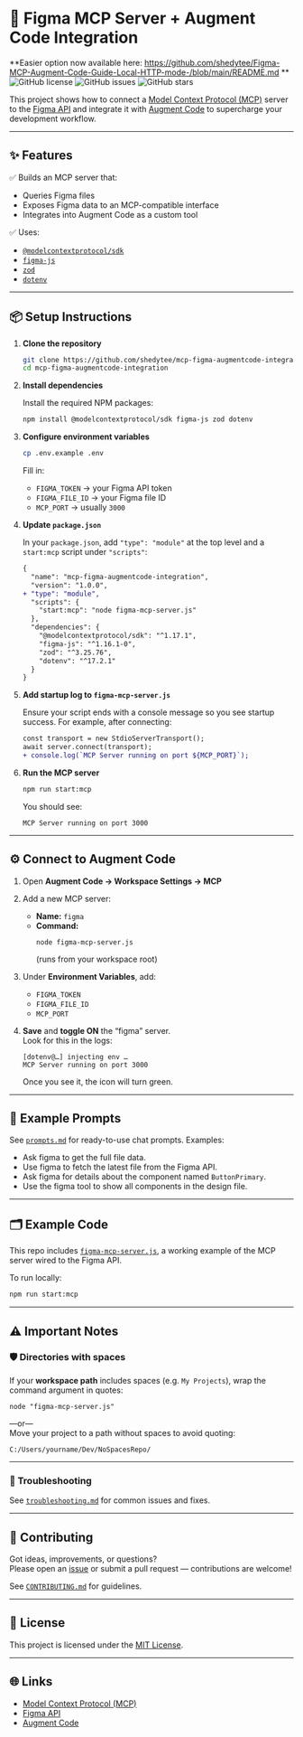 # 🚀 Figma MCP Server + Augment Code Integration
**Easier option now available here: https://github.com/shedytee/Figma-MCP-Augment-Code-Guide-Local-HTTP-mode-/blob/main/README.md
**
![GitHub license](https://img.shields.io/github/license/shedytee/mcp-figma-augmentcode-integration)
![GitHub issues](https://img.shields.io/github/issues/shedytee/mcp-figma-augmentcode-integration)
![GitHub stars](https://img.shields.io/github/stars/shedytee/mcp-figma-augmentcode-integration?style=social)

This project shows how to connect a [Model Context Protocol (MCP)](https://modelcontextprotocol.io) server to the [Figma API](https://www.figma.com/developers/api) and integrate it with [Augment Code](https://www.augmentcode.com/) to supercharge your development workflow.

---

## ✨ Features

✅ Builds an MCP server that:  
- Queries Figma files  
- Exposes Figma data to an MCP-compatible interface  
- Integrates into Augment Code as a custom tool

✅ Uses:  
- [`@modelcontextprotocol/sdk`](https://github.com/modelcontextprotocol/typescript-sdk)  
- [`figma-js`](https://github.com/jongold/figma-js)  
- [`zod`](https://github.com/colinhacks/zod)  
- [`dotenv`](https://github.com/motdotla/dotenv)

---

## 📦 Setup Instructions

1. **Clone the repository**

   ```bash
   git clone https://github.com/shedytee/mcp-figma-augmentcode-integration.git
   cd mcp-figma-augmentcode-integration
   ```

2. **Install dependencies**

   Install the required NPM packages:
   ```bash
   npm install @modelcontextprotocol/sdk figma-js zod dotenv
   ```

3. **Configure environment variables**

   ```bash
   cp .env.example .env
   ```

   Fill in:
   - `FIGMA_TOKEN` → your Figma API token  
   - `FIGMA_FILE_ID` → your Figma file ID  
   - `MCP_PORT` → usually `3000`

4. **Update `package.json`**

   In your `package.json`, add `"type": "module"` at the top level and a `start:mcp` script under `"scripts"`:

   ```diff
   {
     "name": "mcp-figma-augmentcode-integration",
     "version": "1.0.0",
   + "type": "module",
     "scripts": {
       "start:mcp": "node figma-mcp-server.js"
     },
     "dependencies": {
       "@modelcontextprotocol/sdk": "^1.17.1",
       "figma-js": "^1.16.1-0",
       "zod": "^3.25.76",
       "dotenv": "^17.2.1"
     }
   }
   ```

5. **Add startup log to `figma-mcp-server.js`**

   Ensure your script ends with a console message so you see startup success. For example, after connecting:

   ```diff
   const transport = new StdioServerTransport();
   await server.connect(transport);
   + console.log(`MCP Server running on port ${MCP_PORT}`);
   ```

6. **Run the MCP server**

   ```bash
   npm run start:mcp
   ```

   You should see:
   ```
   MCP Server running on port 3000
   ```

---

## ⚙️ Connect to Augment Code

1. Open **Augment Code → Workspace Settings → MCP**  
2. Add a new MCP server:
   - **Name:** `figma`
   - **Command:**  
     ```
     node figma-mcp-server.js
     ```
     (runs from your workspace root)

3. Under **Environment Variables**, add:
   - `FIGMA_TOKEN`
   - `FIGMA_FILE_ID`
   - `MCP_PORT`

4. **Save** and **toggle ON** the “figma” server.  
   Look for this in the logs:
   ```
   [dotenv@…] injecting env …
   MCP Server running on port 3000
   ```
   Once you see it, the icon will turn green.

---

## 💬 Example Prompts

See [`prompts.md`](./prompts.md) for ready-to-use chat prompts. Examples:

- Ask figma to get the full file data.  
- Use figma to fetch the latest file from the Figma API.  
- Ask figma for details about the component named `ButtonPrimary`.  
- Use the figma tool to show all components in the design file.

---

## 🗂 Example Code

This repo includes [`figma-mcp-server.js`](./figma-mcp-server.js), a working example of the MCP server wired to the Figma API.

To run locally:
```bash
npm run start:mcp
```

---

## ⚠ Important Notes

### 🛡️ Directories with spaces

If your **workspace path** includes spaces (e.g. `My Projects`), wrap the command argument in quotes:

```text
node "figma-mcp-server.js"
```

—or—  
Move your project to a path without spaces to avoid quoting:

```
C:/Users/yourname/Dev/NoSpacesRepo/
```

---

### 🔧 Troubleshooting

See [`troubleshooting.md`](./troubleshooting.md) for common issues and fixes.

---

## 🤝 Contributing

Got ideas, improvements, or questions?  
Please open an [issue](https://github.com/shedytee/mcp-figma-augmentcode-integration/issues) or submit a pull request — contributions are welcome!

See [`CONTRIBUTING.md`](./CONTRIBUTING.md) for guidelines.

---

## 📄 License

This project is licensed under the [MIT License](./LICENSE).

---

## 🌐 Links

- [Model Context Protocol (MCP)](https://modelcontextprotocol.io)  
- [Figma API](https://www.figma.com/developers/api)  
- [Augment Code](https://www.augmentcode.com/)

